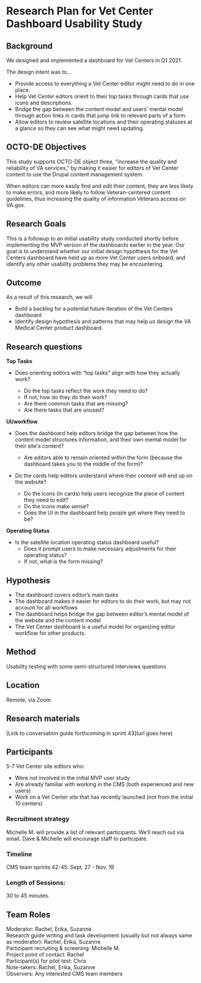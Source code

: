 # Research Plan for Vet Center Dashboard Usability Study
## Background
We designed and implemented a dashboard for Vet Centers in Q1 2021.

The design intent was to...
- Provide access to everything a Vet Center editor might need to do in one place.
- Help Vet Center editors orient to their top tasks through cards that use icons and descriptions.
- Bridge the gap between the content model and users' mental model through action links in cards that jump link to relevant parts of a form.
- Allow editors to review satellite locations and their operating statuses at a glance so they can see what might need updating.
 
## OCTO-DE Objectives

This study supports OCTO-DE object three, “increase the quality and reliability of VA services,” by making it easier for editors of Vet Center content to use the Drupal content management system. 

When editors can more easily find and edit their content, they are less likely to make errors, and more likely to follow Veteran-centered content guidelines, thus increasing the quality of information Veterans access on VA.gov. 
 
 
## Research Goals

 This is a followup to an initial usability study conducted shortly before implementing the MVP version of the dashboards earlier in the year. Our goal is to understand whether our initial design hypothesis for the Vet Centers dashboard have held up as more Vet Center users onboard, and identify any other usability problems they may be encountering.


## Outcome
As a result of this research, we will
- Build a backlog for a potential future iteration of the Vet Centers dashboard
- Identify design hypothesis and patterns that may help us design the VA Medical Center product dashboard.

## Research questions

**Top Tasks**
- Does orienting editors with “top tasks” align with how they actually work?

    - Do the top tasks reflect the work they need to do? 
    -  If not, how do they do their work? 
    - Are there common tasks that are missing? 
    - Are there tasks that are unused?

**UI/workflow**
- Does the dashboard help editors bridge the gap between how the content model structures information, and their own mental model for their site's content? 
    - Are editors able to remain oriented within the form (because the dashboard takes you to the middle of the form)? 
    
- Do the cards help editors understand where their content will end up on the website? 
    - Do the icons (in cards) help users recognize the piece of content they need to edit?
    - Do the icons make sense?
    - Does the UI in the dashboard help people get where they need to be?  
    
**Operating Status**  
- Is the satellite location operating status dashboard useful?
    - Does it prompt users to make necessary adjustments for their operating status?
    - If not, what is the form missing?
 
## Hypothesis
- The dashboard covers editor’s main tasks 
- The dashboard makes it easier for editors to do their work, but may not account for all workflows
- The dashboard helps bridge the gap between editor’s mental model of the website and the content model
- The Vet Center dashboard is a useful model for organizing editor workflow for other products. 

## Method
Usability testing with some semi-structured interviews questions
 
## Location
Remote, via Zoom

## Research materials

[Link to conversation guide forthcoming in sprint 43](url goes here)

## Participants 
5-7 Vet Center site editors who:
- Were not involved in the initial MVP user study
- Are already familiar with working in the CMS (both experienced and new users)
- Work on a Vet Center site that has recently launched (not from the initial 10 centers)
 
### Recruitment strategy
Michelle M. will provide a list of relevant participants. We’ll reach out via email. Dave & Michelle will encourage staff to participate.

### Timeline
CMS team sprints 42-45: Sept. 27 - Nov. 19

### Length of Sessions:
30 to 45 minutes.
 
## Team Roles
Moderator: Rachel, Erika, Suzanne\
Research guide writing and task development (usually but not always same as moderator): Rachel, Erika, Suzanne\
Participant recruiting & screening: Michelle M. \
Project point of contact: Rachel\
Participant(s) for pilot test: Chris\
Note-takers: Rachel, Erika, Suzanne\
Observers: Any interested CMS team members

